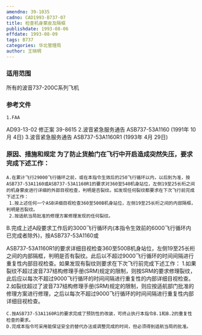 ```yaml
---
amendno: 39-1035
cadno: CAD1993-B737-07
title: 检查机身蒙皮及隔框
publishdate: 1993-08-06
effdate: 1993-08-09
tags: B737
categories: 华北管理局
author: 王晓明
---
```


### 适用范围 
所有的波音737-200C系列飞机

<!--more-->
### 参考文件
    1.FAA 
AD93-13-02 修正案 39-8615 
    2.波音紧急服务通告 ASB737-53A1160 (1991年 10月 4日) 
    3.波音紧急服务通告 ASB737-53A1160R1 (1993年 4月 29日) 

### 原因、措施和规定 为了防止货舱门在飞行中开启造成突然失压，要求完成下述工作：
    A.在累计飞行29000飞行循环之前，或在本指令生效后的250飞行循环以内，以后到为准，按ASB737-53A1160或ASB737-53A1160R1的要求对360至540机身站位，左侧19至25长桁之间的机身蒙皮进行详细的外部目视检查，判明是否裂纹。如发现任何裂纹都要求在下次飞行前完成下述工作： 
     1.按上述任何一个ASB详细目视检查360至500B机身站位，左侧19至25长桁之间的内部隔框，判明是否裂纹。 
     2.按适航当局批准的修理方案修理发现的任何裂纹。
B.完成上述A段要求工作后的3000飞行循环内(本指令生效前的6000飞行循环内已完成者除外)，按ASB737-53A1160或
  
ASB737-53A1160R1的要求详细目视检查360至500B机身站位，左侧19至25长桁之间的内部隔框，判明是否有裂纹。此后以不超过9000飞行循环的时间间隔进行重复性内部目视检查。如果发现有裂纹则要求在下次飞行前完成下述工作： 
     1.如果裂纹不超过波音737结构修理手册(SRM)规定的限制，则按SRM的要求修理裂纹，此后应以每次不超过9000飞行循环的时间间隔进行重复性的内部详细目视检查。 
     2.如裂纹超过了波音737结构修理手册(SRM)规定的限制，则应按适航部门批准的修理方案进行修理，之后以每次不超过9000飞行循环的时间间隔进行重复性内部详细目视检查。 

    C.按ASB737-53A1160R1的要求完成了预防性的改装，可终止执行本指令B.1和B.2的重复性检查的要求。
    D.完成本指令可采用能保证安全的替代办法或调整完成的时间，但必须得到适航当局的批准。

